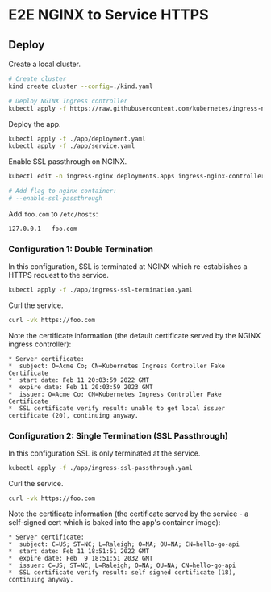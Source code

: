 # E2E NGINX to Service HTTPS

## Deploy

Create a local cluster.

```sh
# Create cluster
kind create cluster --config=./kind.yaml

# Deploy NGINX Ingress controller
kubectl apply -f https://raw.githubusercontent.com/kubernetes/ingress-nginx/master/deploy/static/provider/kind/deploy.yaml
```

Deploy the app.

```sh
kubectl apply -f ./app/deployment.yaml
kubectl apply -f ./app/service.yaml
```

Enable SSL passthrough on NGINX.

```sh
kubectl edit -n ingress-nginx deployments.apps ingress-nginx-controller

# Add flag to nginx container:
# --enable-ssl-passthrough
```

Add `foo.com` to `/etc/hosts`:

```
127.0.0.1   foo.com
```

### Configuration 1: Double Termination

In this configuration, SSL is terminated at NGINX which re-establishes a HTTPS request to the service.

```sh
kubectl apply -f ./app/ingress-ssl-termination.yaml
```

Curl the service.

```sh
curl -vk https://foo.com
```

Note the certificate information (the default certificate served by the NGINX ingress controller):

```
* Server certificate:
*  subject: O=Acme Co; CN=Kubernetes Ingress Controller Fake Certificate
*  start date: Feb 11 20:03:59 2022 GMT
*  expire date: Feb 11 20:03:59 2023 GMT
*  issuer: O=Acme Co; CN=Kubernetes Ingress Controller Fake Certificate
*  SSL certificate verify result: unable to get local issuer certificate (20), continuing anyway.
```

### Configuration 2: Single Termination (SSL Passthrough)

In this configuration SSL is only terminated at the service.

```sh
kubectl apply -f ./app/ingress-ssl-passthrough.yaml
```

Curl the service.

```sh
curl -vk https://foo.com
```

Note the certificate information (the certificate served by the service - a self-signed cert which is baked into the app's container image):

```
* Server certificate:
*  subject: C=US; ST=NC; L=Raleigh; O=NA; OU=NA; CN=hello-go-api
*  start date: Feb 11 18:51:51 2022 GMT
*  expire date: Feb  9 18:51:51 2032 GMT
*  issuer: C=US; ST=NC; L=Raleigh; O=NA; OU=NA; CN=hello-go-api
*  SSL certificate verify result: self signed certificate (18), continuing anyway.
```

